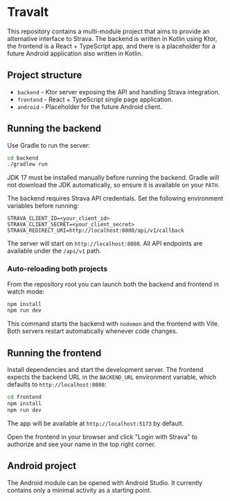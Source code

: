 # Travalt

This repository contains a multi-module project that aims to provide an alternative interface to Strava.
The backend is written in Kotlin using Ktor, the frontend is a React + TypeScript app, and
there is a placeholder for a future Android application also written in Kotlin.

## Project structure

- `backend` - Ktor server exposing the API and handling Strava integration.
- `frontend` - React + TypeScript single page application.
- `android` - Placeholder for the future Android client.

## Running the backend

Use Gradle to run the server:

```bash
cd backend
./gradlew run
```

JDK 17 must be installed manually before running the backend. Gradle will not
download the JDK automatically, so ensure it is available on your `PATH`.

The backend requires Strava API credentials. Set the following environment variables before running:

```
STRAVA_CLIENT_ID=<your_client_id>
STRAVA_CLIENT_SECRET=<your_client_secret>
STRAVA_REDIRECT_URI=http://localhost:8080/api/v1/callback
```

The server will start on `http://localhost:8080`.
All API endpoints are available under the `/api/v1` path.

### Auto-reloading both projects

From the repository root you can launch both the backend and frontend in watch
mode:

```bash
npm install
npm run dev
```

This command starts the backend with `nodemon` and the frontend with Vite. Both
servers restart automatically whenever code changes.

## Running the frontend

Install dependencies and start the development server. The frontend expects the backend URL in the `BACKEND_URL` environment variable, which defaults to `http://localhost:8080`:

```bash
cd frontend
npm install
npm run dev
```

The app will be available at `http://localhost:5173` by default.

Open the frontend in your browser and click "Login with Strava" to authorize and see your name in the top right corner.

## Android project

The Android module can be opened with Android Studio. It currently contains
only a minimal activity as a starting point.
